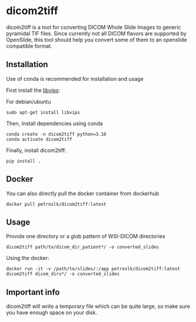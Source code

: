 # dicom2tiff
dicom2tiff is a tool for converting DICOM Whole Slide Images to generic pyramidal TIF files.
Since currently not all DICOM flavors are supported by OpenSlide, this tool should help you convert some of them to an openslide compatible format.

## Installation

Use of conda is recommended for installation and usage

First install the [libvips](https://github.com/libvips/libvips):

For debian/ubuntu 
```
sudo apt-get install libvips
```

Then, install dependencies using conda
```
conda create -n dicom2tiff python=3.10
conda activate dicom2tiff
```

Finally, install dicom2tiff:

```
pip install .
```

## Docker

You can also directly pull the docker container from dockerhub

```
docker pull petroslk/dicom2tiff:latest
```

## Usage

Provide one directory or a glob pattern of WSI-DICOM directories

```
dicom2tiff path/to/dicom_dir_patient*/ -o converted_slides
```

Using the docker:

```
docker run -it -v /path/to/slides/:/app petroslk/dicom2tiff:latest dicom2tiff dicom_dirs*/ -o converted_slides
```

## Important info

dicom2tiff will write a temporary file which can be quite large, so make sure you have enough space on your disk.
